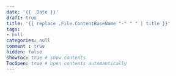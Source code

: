 ```yaml
---
date: '{{ .Date }}'
draft: true
title: '{{ replace .File.ContentBaseName "-" " " | title }}'
tags: 
- null
categories: null
comment : true
hidden: false
showToc: true # show contents
TocOpen: true # open contents automantically
---
```

